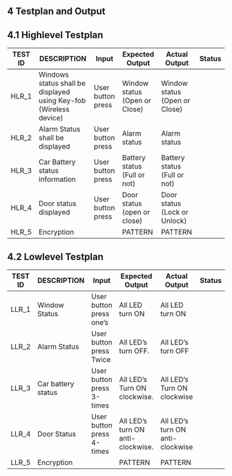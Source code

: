 ## 4 Testplan and Output

## 4.1 Highlevel Testplan

|TEST ID|DESCRIPTION|Input|Expected Output|Actual Output|Status|
|-------|-----------|------|---------------|------------|------|
|HLR_1|Windows status shall be displayed using Key-fob (Wireless device)|User button press|Window status (Open or Close)|Window status (Open or Close)|
|HLR_2|Alarm Status shall be displayed|User button press|Alarm status|Alarm status|
|HLR_3|Car Battery status information|User button press|Battery status (Full or not)|Battery status (Full or not)|
|HLR_4|Door status displayed|User button press|Door status (open or close)|Door status (Lock or Unlock)|
|HLR_5| Encryption        |      | PATTERN  | PATTERN  | 

## 4.2 Lowlevel Testplan
|TEST ID|DESCRIPTION|Input|Expected Output|Actual Output|Status|
|-------|-----------|------|---------------|------------|------|
|LLR_1|Window Status|User button press one’s|All LED turn ON|All LED turn ON|
|LLR_2|Alarm Status|User button press Twice|All LED’s turn OFF.|All LED’s turn OFF|
|LLR_3|Car battery status|User button press 3-times|All LED’s Turn ON clockwise.|All LED’s Turn ON clockwise|
|LLR_4|Door Status|User button press 4-times|All LED’s turn ON anti-clockwise.|All LED’s turn ON anti-clockwise|
|LLR_5| Encryption        |      | PATTERN  | PATTERN  | 

